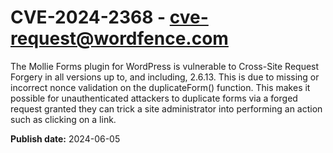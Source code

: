 # CVE-2024-2368 - cve-request@wordfence.com

The Mollie Forms plugin for WordPress is vulnerable to Cross-Site Request Forgery in all versions up to, and including, 2.6.13. This is due to missing or incorrect nonce validation on the duplicateForm() function. This makes it possible for unauthenticated attackers to duplicate forms via a forged request granted they can trick a site administrator into performing an action such as clicking on a link.

**Publish date:** 2024-06-05
